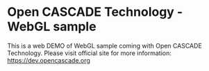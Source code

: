 Open CASCADE Technology - WebGL sample
======================================

This is a web DEMO of WebGL sample coming with Open CASCADE Technology.
Please visit official site for more information:<br/>
https://dev.opencascade.org
